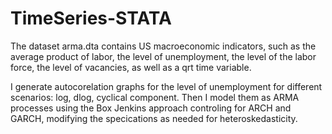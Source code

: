 # TimeSeries-STATA
The dataset arma.dta contains US macroeconomic indicators, such as the average product of labor, the level of unemployment, the level of the labor force, the level of vacancies, as well as a qrt time variable.

I generate autocorelation graphs for the level of unemployment for different scenarios: log, dlog, cyclical component. Then I model them as ARMA processes using
the Box Jenkins approach controling for ARCH and GARCH, modifying the specications as needed for heteroskedasticity.
